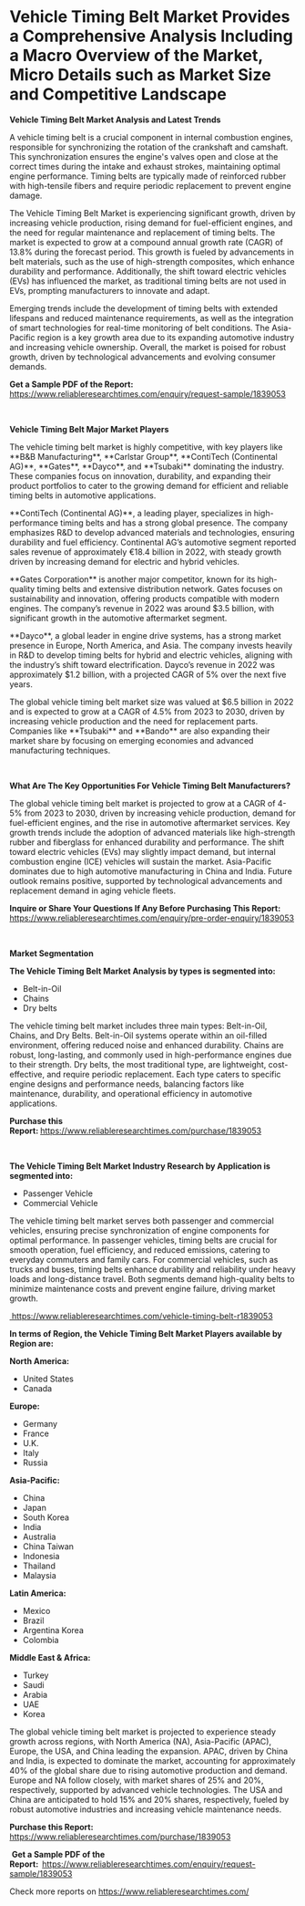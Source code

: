<p><h1>Vehicle Timing Belt Market Provides a Comprehensive Analysis Including a Macro Overview of the Market, Micro Details such as Market Size and Competitive Landscape</h1></p><p><strong>Vehicle Timing Belt Market Analysis and Latest Trends</strong></p>
<p><p>A vehicle timing belt is a crucial component in internal combustion engines, responsible for synchronizing the rotation of the crankshaft and camshaft. This synchronization ensures the engine's valves open and close at the correct times during the intake and exhaust strokes, maintaining optimal engine performance. Timing belts are typically made of reinforced rubber with high-tensile fibers and require periodic replacement to prevent engine damage.</p><p>The Vehicle Timing Belt Market is experiencing significant growth, driven by increasing vehicle production, rising demand for fuel-efficient engines, and the need for regular maintenance and replacement of timing belts. The market is expected to grow at a compound annual growth rate (CAGR) of 13.8% during the forecast period. This growth is fueled by advancements in belt materials, such as the use of high-strength composites, which enhance durability and performance. Additionally, the shift toward electric vehicles (EVs) has influenced the market, as traditional timing belts are not used in EVs, prompting manufacturers to innovate and adapt.</p><p>Emerging trends include the development of timing belts with extended lifespans and reduced maintenance requirements, as well as the integration of smart technologies for real-time monitoring of belt conditions. The Asia-Pacific region is a key growth area due to its expanding automotive industry and increasing vehicle ownership. Overall, the market is poised for robust growth, driven by technological advancements and evolving consumer demands.</p></p>
<p><strong>Get a Sample PDF of the Report:&nbsp;</strong> <a href="https://www.reliableresearchtimes.com/enquiry/request-sample/1839053?utm_campaign=2033&utm_medium=2&utm_source=Github&utm_content=ia&utm_term=22012025&utm_id=vehicle-timing-belt">https://www.reliableresearchtimes.com/enquiry/request-sample/1839053</a></p>
<p>&nbsp;</p>
<p><strong>Vehicle Timing Belt Major Market Players</strong></p>
<p><p>The vehicle timing belt market is highly competitive, with key players like **B&B Manufacturing**, **Carlstar Group**, **ContiTech (Continental AG)**, **Gates**, **Dayco**, and **Tsubaki** dominating the industry. These companies focus on innovation, durability, and expanding their product portfolios to cater to the growing demand for efficient and reliable timing belts in automotive applications.</p><p>**ContiTech (Continental AG)**, a leading player, specializes in high-performance timing belts and has a strong global presence. The company emphasizes R&D to develop advanced materials and technologies, ensuring durability and fuel efficiency. Continental AG’s automotive segment reported sales revenue of approximately €18.4 billion in 2022, with steady growth driven by increasing demand for electric and hybrid vehicles.</p><p>**Gates Corporation** is another major competitor, known for its high-quality timing belts and extensive distribution network. Gates focuses on sustainability and innovation, offering products compatible with modern engines. The company’s revenue in 2022 was around $3.5 billion, with significant growth in the automotive aftermarket segment.</p><p>**Dayco**, a global leader in engine drive systems, has a strong market presence in Europe, North America, and Asia. The company invests heavily in R&D to develop timing belts for hybrid and electric vehicles, aligning with the industry’s shift toward electrification. Dayco’s revenue in 2022 was approximately $1.2 billion, with a projected CAGR of 5% over the next five years.</p><p>The global vehicle timing belt market size was valued at $6.5 billion in 2022 and is expected to grow at a CAGR of 4.5% from 2023 to 2030, driven by increasing vehicle production and the need for replacement parts. Companies like **Tsubaki** and **Bando** are also expanding their market share by focusing on emerging economies and advanced manufacturing techniques.</p></p>
<p>&nbsp;</p>
<p><strong>What Are The Key Opportunities For Vehicle Timing Belt Manufacturers?</strong></p>
<p><p>The global vehicle timing belt market is projected to grow at a CAGR of 4-5% from 2023 to 2030, driven by increasing vehicle production, demand for fuel-efficient engines, and the rise in automotive aftermarket services. Key growth trends include the adoption of advanced materials like high-strength rubber and fiberglass for enhanced durability and performance. The shift toward electric vehicles (EVs) may slightly impact demand, but internal combustion engine (ICE) vehicles will sustain the market. Asia-Pacific dominates due to high automotive manufacturing in China and India. Future outlook remains positive, supported by technological advancements and replacement demand in aging vehicle fleets.</p></p>
<p><strong>Inquire or Share Your Questions If Any Before Purchasing This Report:</strong> <a href="https://www.reliableresearchtimes.com/enquiry/pre-order-enquiry/1839053?utm_campaign=2033&utm_medium=2&utm_source=Github&utm_content=ia&utm_term=22012025&utm_id=vehicle-timing-belt">https://www.reliableresearchtimes.com/enquiry/pre-order-enquiry/1839053</a></p>
<p>&nbsp;</p>
<p><strong>Market Segmentation</strong></p>
<p><strong>The Vehicle Timing Belt Market Analysis by types is segmented into:</strong></p>
<p><ul><li>Belt-in-Oil</li><li>Chains</li><li>Dry belts</li></ul></p>
<p><p>The vehicle timing belt market includes three main types: Belt-in-Oil, Chains, and Dry Belts. Belt-in-Oil systems operate within an oil-filled environment, offering reduced noise and enhanced durability. Chains are robust, long-lasting, and commonly used in high-performance engines due to their strength. Dry belts, the most traditional type, are lightweight, cost-effective, and require periodic replacement. Each type caters to specific engine designs and performance needs, balancing factors like maintenance, durability, and operational efficiency in automotive applications.</p></p>
<p><strong>Purchase this Report:&nbsp;</strong><a href="https://www.reliableresearchtimes.com/purchase/1839053?utm_campaign=2033&utm_medium=2&utm_source=Github&utm_content=ia&utm_term=22012025&utm_id=vehicle-timing-belt">https://www.reliableresearchtimes.com/purchase/1839053</a></p>
<p>&nbsp;</p>
<p><strong>The Vehicle Timing Belt Market Industry Research by Application is segmented into:</strong></p>
<p><ul><li>Passenger Vehicle</li><li>Commercial Vehicle</li></ul></p>
<p><p>The vehicle timing belt market serves both passenger and commercial vehicles, ensuring precise synchronization of engine components for optimal performance. In passenger vehicles, timing belts are crucial for smooth operation, fuel efficiency, and reduced emissions, catering to everyday commuters and family cars. For commercial vehicles, such as trucks and buses, timing belts enhance durability and reliability under heavy loads and long-distance travel. Both segments demand high-quality belts to minimize maintenance costs and prevent engine failure, driving market growth.</p></p>
<p><a href="https://www.reliableresearchtimes.com/vehicle-timing-belt-r1839053?utm_campaign=2033&utm_medium=2&utm_source=Github&utm_content=ia&utm_term=22012025&utm_id=vehicle-timing-belt">&nbsp;https://www.reliableresearchtimes.com/vehicle-timing-belt-r1839053</a></p>
<p><strong>In terms of Region, the Vehicle Timing Belt Market Players available by Region are:</strong></p>
<p>
    <p> <strong> North America: </strong>
        <ul>
            <li>United States</li>
            <li>Canada</li>
        </ul>
        </p> 
    <p> <strong> Europe: </strong>
        <ul>
            <li>Germany</li>
            <li>France</li>
            <li>U.K.</li>
            <li>Italy</li>
            <li>Russia</li>
        </ul>
        </p> 
    <p> <strong> Asia-Pacific: </strong>
        <ul>
            <li>China</li>
            <li>Japan</li>
            <li>South Korea</li>
            <li>India</li>
            <li>Australia</li>
            <li>China Taiwan</li>
            <li>Indonesia</li>
            <li>Thailand</li>
            <li>Malaysia</li>
        </ul>
        </p> 
    <p> <strong> Latin America: </strong>
        <ul>
            <li>Mexico</li>
            <li>Brazil</li>
            <li>Argentina Korea</li>
            <li>Colombia</li>
        </ul>
        </p> 
    <p> <strong> Middle East & Africa: </strong>
        <ul>
            <li>Turkey</li>
            <li>Saudi</li>
            <li>Arabia</li>
            <li>UAE</li>
            <li>Korea</li>
        </ul>
    </p>
    </p>
<p><p>The global vehicle timing belt market is projected to experience steady growth across regions, with North America (NA), Asia-Pacific (APAC), Europe, the USA, and China leading the expansion. APAC, driven by China and India, is expected to dominate the market, accounting for approximately 40% of the global share due to rising automotive production and demand. Europe and NA follow closely, with market shares of 25% and 20%, respectively, supported by advanced vehicle technologies. The USA and China are anticipated to hold 15% and 20% shares, respectively, fueled by robust automotive industries and increasing vehicle maintenance needs.</p></p>
<p><strong>Purchase this Report: </strong><a href="https://www.reliableresearchtimes.com/purchase/1839053?utm_campaign=2033&utm_medium=2&utm_source=Github&utm_content=ia&utm_term=22012025&utm_id=vehicle-timing-belt">https://www.reliableresearchtimes.com/purchase/1839053</a></p>
<p>&nbsp;<strong>Get a Sample PDF of the Report:&nbsp;&nbsp;</strong><a href="https://www.reliableresearchtimes.com/enquiry/request-sample/1839053?utm_campaign=2033&utm_medium=2&utm_source=Github&utm_content=ia&utm_term=22012025&utm_id=vehicle-timing-belt">https://www.reliableresearchtimes.com/enquiry/request-sample/1839053</a></p>
<p><strong></strong></p>
<p>Check more reports on <a href="https://www.reliableresearchtimes.com/?utm_campaign=2033&utm_medium=2&utm_source=Github&utm_content=ia&utm_term=22012025&utm_id=vehicle-timing-belt">https://www.reliableresearchtimes.com/</a></p>